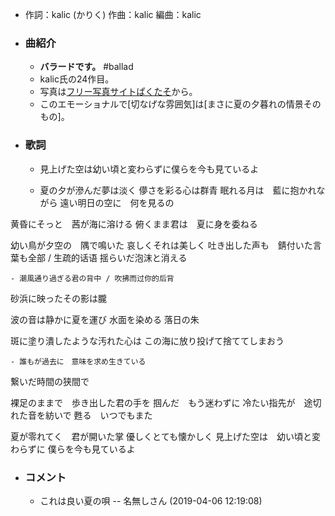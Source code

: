 - 作詞：kalic (かりく)
作曲：kalic
編曲：kalic
- ### 曲紹介
    - **バラードです。** #ballad
    - kalic氏の24作目。
    - 写真は[フリー写真サイトぱくたそ](https://www.pakutaso.com/)から。
    - このエモーショナルで[切なげな雰囲気]は[まさに夏の夕暮れの情景そのもの]。
- ### 歌詞
    - 見上げた空は幼い頃と変わらずに僕らを今も見ているよ
 

    - 夏の夕が滲んだ夢は淡く
儚さを彩る心は群青
眠れる月は　藍に抱かれながら
遠い明日の空に　何を見るの

黄昏にそっと　茜が海に溶ける
俯くまま君は　夏に身を委ねる

幼い鳥が夕空の　隅で鳴いた
哀しくそれは美しく
吐き出した声も　錆付いた言葉も全部 / 生疏的话语
揺らいだ泡沫と消える


    - 潮風通り過ぎる君の背中 / 吹拂而过你的后背
砂浜に映ったその影は朧
 
波の音は静かに夏を運び
水面を染める 落日の朱
 
斑に塗り潰したような汚れた心は
この海に放り投げて捨ててしまおう
 

    - 誰もが過去に　意味を求め生きている
繋いだ時間の狭間で

裸足のままで　歩き出した君の手を
掴んだ　もう迷わずに
冷たい指先が　途切れた音を紡いで
甦る　いつでもまた

夏が零れてく　君が開いた掌
優しくとても懐かしく
見上げた空は　幼い頃と変わらずに
僕らを今も見ているよ
- ### コメント
    - これは良い夏の唄 -- 名無しさん (2019-04-06 12:19:08)
